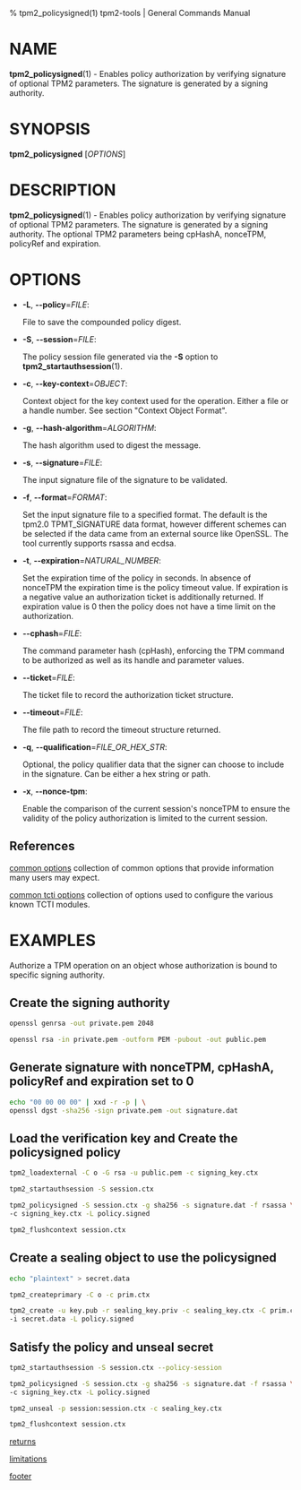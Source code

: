 % tpm2_policysigned(1) tpm2-tools | General Commands Manual

# NAME

**tpm2_policysigned**(1) - Enables policy authorization by verifying signature
of optional TPM2 parameters. The signature is generated by a signing authority.

# SYNOPSIS

**tpm2_policysigned** [*OPTIONS*]

# DESCRIPTION

**tpm2_policysigned**(1) - Enables policy authorization by verifying signature
of optional TPM2 parameters. The signature is generated by a signing authority.
The optional TPM2 parameters being cpHashA, nonceTPM, policyRef and expiration.

# OPTIONS

  * **-L**, **\--policy**=_FILE_:

    File to save the compounded policy digest.

  * **-S**, **\--session**=_FILE_:

    The policy session file generated via the **-S** option to
    **tpm2_startauthsession**(1).

  * **-c**, **\--key-context**=_OBJECT_:

    Context object for the key context used for the operation. Either a file
    or a handle number. See section "Context Object Format".

  * **-g**, **\--hash-algorithm**=_ALGORITHM_:

    The hash algorithm used to digest the message.

  * **-s**, **\--signature**=_FILE_:

    The input signature file of the signature to be validated.

  * **-f**, **\--format**=_FORMAT_:

    Set the input signature file to a specified format. The default is the
    tpm2.0 TPMT_SIGNATURE data format, however different schemes can be selected
    if the data came from an external source like OpenSSL. The tool currently
    supports rsassa and ecdsa.

  * **-t**, **\--expiration**=_NATURAL_NUMBER_:

    Set the expiration time of the policy in seconds. In absence of nonceTPM
    the expiration time is the policy timeout value. If expiration is a negative
    value an authorization ticket is additionally returned. If expiration value
    is 0 then the policy does not have a time limit on the authorization.

  * **\--cphash**=_FILE_:

    The command parameter hash (cpHash), enforcing the TPM command to be
    authorized as well as its handle and parameter values.

  * **\--ticket**=_FILE_:

    The ticket file to record the authorization ticket structure.

  * **\--timeout**=_FILE_:

    The file path to record the timeout structure returned.

  * **-q**, **\--qualification**=_FILE\_OR\_HEX\_STR_:

    Optional, the policy qualifier data that the signer can choose to include in the
    signature. Can be either a hex string or path.

  * **-x**, **\--nonce-tpm**:

    Enable the comparison of the current session's nonceTPM to ensure the
    validity of the policy authorization is limited to the current session.

## References

[common options](common/options.md) collection of common options that provide
information many users may expect.

[common tcti options](common/tcti.md) collection of options used to configure
the various known TCTI modules.

# EXAMPLES

Authorize a TPM operation on an object whose authorization is bound to specific
signing authority.

## Create the signing authority
```bash
openssl genrsa -out private.pem 2048

openssl rsa -in private.pem -outform PEM -pubout -out public.pem
```

## Generate signature with nonceTPM, cpHashA, policyRef and expiration set to 0
```bash
echo "00 00 00 00" | xxd -r -p | \
openssl dgst -sha256 -sign private.pem -out signature.dat
```

## Load the verification key and Create the policysigned policy
```bash
tpm2_loadexternal -C o -G rsa -u public.pem -c signing_key.ctx

tpm2_startauthsession -S session.ctx

tpm2_policysigned -S session.ctx -g sha256 -s signature.dat -f rsassa \
-c signing_key.ctx -L policy.signed

tpm2_flushcontext session.ctx
```

## Create a sealing object to use the policysigned
```bash
echo "plaintext" > secret.data

tpm2_createprimary -C o -c prim.ctx

tpm2_create -u key.pub -r sealing_key.priv -c sealing_key.ctx -C prim.ctx \
-i secret.data -L policy.signed
```

## Satisfy the policy and unseal secret
```bash
tpm2_startauthsession -S session.ctx --policy-session

tpm2_policysigned -S session.ctx -g sha256 -s signature.dat -f rsassa \
-c signing_key.ctx -L policy.signed

tpm2_unseal -p session:session.ctx -c sealing_key.ctx

tpm2_flushcontext session.ctx
```

[returns](common/returns.md)

[limitations](common/policy-limitations.md)

[footer](common/footer.md)
